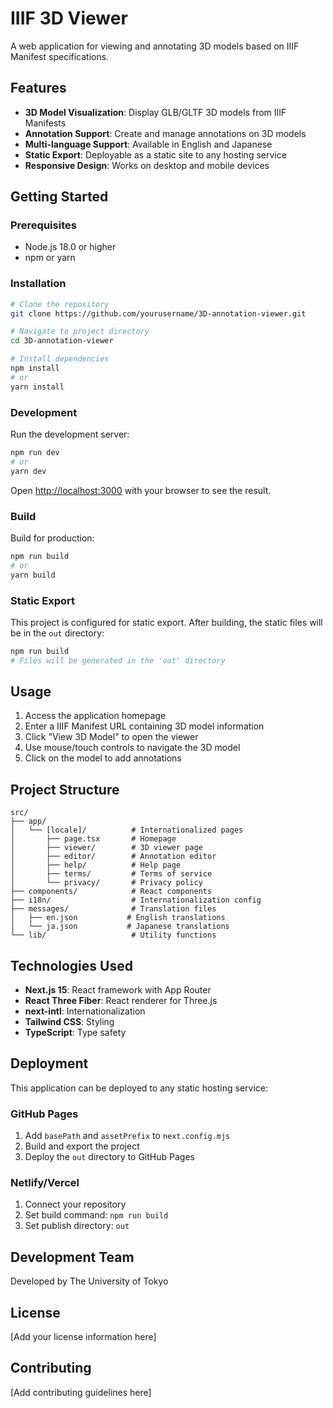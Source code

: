# IIIF 3D Viewer

A web application for viewing and annotating 3D models based on IIIF Manifest specifications.

## Features

- **3D Model Visualization**: Display GLB/GLTF 3D models from IIIF Manifests
- **Annotation Support**: Create and manage annotations on 3D models
- **Multi-language Support**: Available in English and Japanese
- **Static Export**: Deployable as a static site to any hosting service
- **Responsive Design**: Works on desktop and mobile devices

## Getting Started

### Prerequisites

- Node.js 18.0 or higher
- npm or yarn

### Installation

```bash
# Clone the repository
git clone https://github.com/yourusername/3D-annotation-viewer.git

# Navigate to project directory
cd 3D-annotation-viewer

# Install dependencies
npm install
# or
yarn install
```

### Development

Run the development server:

```bash
npm run dev
# or
yarn dev
```

Open [http://localhost:3000](http://localhost:3000) with your browser to see the result.

### Build

Build for production:

```bash
npm run build
# or
yarn build
```

### Static Export

This project is configured for static export. After building, the static files will be in the `out` directory:

```bash
npm run build
# Files will be generated in the 'out' directory
```

## Usage

1. Access the application homepage
2. Enter a IIIF Manifest URL containing 3D model information
3. Click "View 3D Model" to open the viewer
4. Use mouse/touch controls to navigate the 3D model
5. Click on the model to add annotations

## Project Structure

```
src/
├── app/
│   └── [locale]/          # Internationalized pages
│       ├── page.tsx       # Homepage
│       ├── viewer/        # 3D viewer page
│       ├── editor/        # Annotation editor
│       ├── help/          # Help page
│       ├── terms/         # Terms of service
│       └── privacy/       # Privacy policy
├── components/            # React components
├── i18n/                  # Internationalization config
├── messages/              # Translation files
│   ├── en.json           # English translations
│   └── ja.json           # Japanese translations
└── lib/                   # Utility functions
```

## Technologies Used

- **Next.js 15**: React framework with App Router
- **React Three Fiber**: React renderer for Three.js
- **next-intl**: Internationalization
- **Tailwind CSS**: Styling
- **TypeScript**: Type safety

## Deployment

This application can be deployed to any static hosting service:

### GitHub Pages

1. Add `basePath` and `assetPrefix` to `next.config.mjs`
2. Build and export the project
3. Deploy the `out` directory to GitHub Pages

### Netlify/Vercel

1. Connect your repository
2. Set build command: `npm run build`
3. Set publish directory: `out`

## Development Team

Developed by The University of Tokyo

## License

[Add your license information here]

## Contributing

[Add contributing guidelines here]